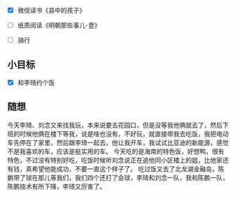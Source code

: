 - [x] 微信读书《县中的孩子》
- [ ] 纸质阅读《明朝那些事儿-壹》
- [ ] 骑行


## 小目标
- [x] 和李琦约个饭

## 随想
今天李琦、刘念又来找我玩，本来说要去花园口，但是没等我他俩就去了，然后下班的时候他俩在楼下等我，说是啥也没有，不好玩，就直接带我去吃饭，我把电动车先停在了家里，然后跟李琦一起去，他让我开车，我试试比亚迪的新能源，感觉不是我喜欢的车，应该是挺实用的车。
今天吃的是海南的特色饭，好想鸭，很有特色，不过没有特别好吃，吃饭时候听刘念说正在追他同小区楼上的姐，比他家还有钱，真希望他能成功，不要一直这个样子了。
吃过饭又去了北龙湖金融岛，陈鹏带了球在那儿等我们，我们四个还打了会球，李琦和刘念一队，我和陈鹏一队，陈鹏技术有所下降，李琦又厉害了。